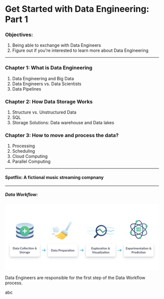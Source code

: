 # Get Started with Data Engineering: Part 1
### Objectives:
1. Being able to exchange with Data Engineers
2. Figure out if you're interested to learn more about Data Engineering
------------------------
### Chapter 1: What is Data Engineering
1. Data Engineering and Big Data
2. Data Engineers vs. Data Scientists
3. Data Pipelines
### Chapter 2: How Data Storage Works
1. Structure vs. Unstructured Data
2. SQL
3. Storage Solutions: Data warehouse and Data lakes
### Chapter 3: How to move and process the data?
1. Processing
2. Scheduling
3. Cloud Computing
4. Parallel Computing
----------------------
#### Spotflix: A fictional music streaming compnany
-----------------
##### Data Workflow:
![](https://github.com/Harsha2409/data-engineering-part1-blog/blob/main/workflow.PNG)

Data Engineers are responsible for the first step of the Data Workflow process.

abc

